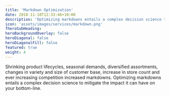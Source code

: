 ```yaml
---
title: 'Markdown Optimization'
date: 2018-11-18T12:33:46+10:00
description: 'Optimizing markdowns entails a complex decision science to mitigate the impact it can have on your bottom-line.'
icon: 'assets/images/services/markdown.png'
fheroSubHeading: 
heroBackgroundOverlay: false
heroDiagonal: false
heroDiagonalFill: false
featured: true
weight: 4
---
```



Shrinking product lifecycles, seasonal demands, diversified assortments, changes in variety and size of customer base, increase in store count and ever increasing competition increased markdowns. Optimizing markdowns entails a complex decision science to mitigate the impact it can have on your bottom-line.